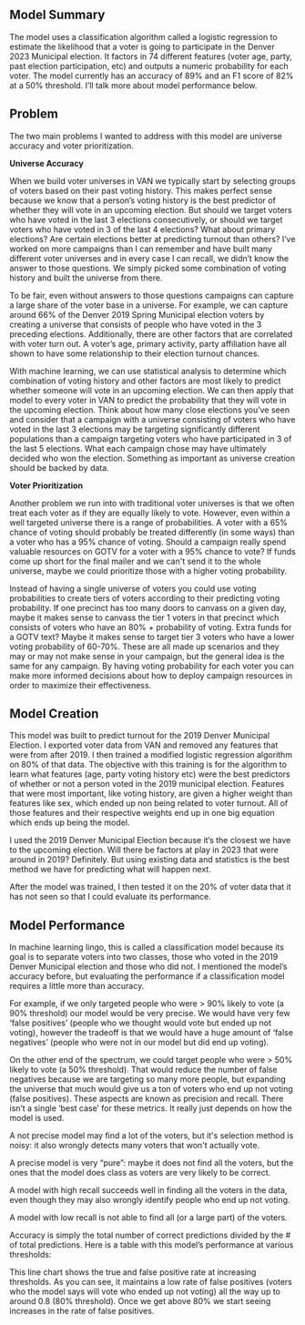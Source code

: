 ## Model Summary ##

The model uses a classification algorithm called a logistic regression to estimate the likelihood that a voter is going to participate in the Denver 2023 Municipal election. It factors in 74 different features (voter age, party, past election participation, etc) and outputs a numeric probability for each voter. The model currently has an accuracy of 89% and an F1 score of 82% at a 50% threshold. I’ll talk more about model performance below.

## Problem ##

The two main problems I wanted to address with this model are universe accuracy and voter prioritization.

**Universe Accuracy**

When we build voter universes in VAN we typically start by selecting groups of voters based on their past voting history. This makes perfect sense because we know that a person’s voting history is the best predictor of whether they will vote in an upcoming election. But should we target voters who have voted in the last 3 elections consecutively, or should we target voters who have voted in 3 of the last 4 elections? What about primary elections? Are certain elections better at predicting turnout than others? I’ve worked on more campaigns than I can remember and have built many different voter universes and in every case I can recall, we didn’t know the answer to those questions. We simply picked some combination of voting history and built the universe from there. 

To be fair, even without answers to those questions campaigns can capture a large share of the voter base in a universe. For example, we can capture around 66% of the Denver 2019 Spring Municipal election voters by creating a universe that consists of people who have voted in the 3 preceding elections. Additionally, there are other factors that are correlated with voter turn out. A voter’s age, primary activity, party affiliation have all shown to have some relationship to their election turnout chances. 

With machine learning, we can use statistical analysis to determine which combination of voting history and other factors are most likely to predict whether someone will vote in an upcoming election. We can then apply that model to every voter in VAN to predict the probability that they will vote in the upcoming election. Think about how many close elections you’ve seen and consider that a campaign with a universe consisting of voters who have voted in the last 3 elections may be targeting significantly different populations than a campaign targeting voters who have participated in 3 of the last 5 elections. What each campaign chose may have ultimately decided who won the election. Something as important as universe creation should be backed by data.

**Voter Prioritization**

Another problem we run into with traditional voter universes is that we often treat each voter as if they are equally likely to vote. However, even within a well targeted universe there is a range of probabilities. A voter with a 65% chance of voting should probably be treated differently (in some ways) than a voter who has a 95% chance of voting. Should a campaign really spend valuable resources on GOTV for a voter with a 95% chance to vote? If funds come up short for the final mailer and we can't send it to the whole universe, maybe we could prioritize those with a higher voting probability.

Instead of having a single universe of voters you could use voting probabilities to create tiers of voters according to their predicting voting probability. If one precinct has too many doors to canvass on a given day, maybe it makes sense to canvass the tier 1 voters in that precinct which consists of voters who have an 80% + probability of voting. Extra funds for a GOTV text? Maybe it makes sense to target tier 3 voters who have a lower voting probability of 60-70%. These are all made up scenarios and they may or may not make sense in your campaign, but the general idea is the same for any campaign. By having voting probability for each voter you can make more informed decisions about how to deploy campaign resources in order to maximize their effectiveness.  

## Model Creation ##

This model was built to predict turnout for the 2019 Denver Municipal Election. I exported voter data from VAN and removed any features that were from after 2019. I then trained a modified logistic regression algorithm on 80% of that data. The objective with this training is for the algorithm to learn what features (age, party voting history etc) were the best predictors of whether or not a person voted in the 2019 municipal election. Features that were most important, like voting history, are given a higher weight than features like sex, which ended up non being related to voter turnout. All of those features and their respective weights end up in one big equation which ends up being the model.

I used the 2019 Denver Municipal Election because it’s the closest we have to the upcoming election. Will there be factors at play in 2023 that were around in 2019? Definitely. But using existing data and statistics is the best method we have for predicting what will happen next.

After the model was trained, I then tested it on the 20% of voter data that it has not seen so that I could evaluate its performance. 

## Model Performance ##

In machine learning lingo, this is called a classification model because its goal is to separate voters into two classes, those who voted in the 2019 Denver Municipal election and those who did not. I mentioned the model’s accuracy before, but evaluating the performance if a classification model requires a little more than accuracy. 

For example, if we only targeted people who were > 90%  likely to vote (a 90% threshold) our model would be very precise. We would have very few ‘false positives’ (people who we thought would vote but ended up not voting), however the tradeoff is that we would have a huge amount of ‘false negatives’ (people who were not in our model but did end up voting). 

On the other end of the spectrum, we could target people who were > 50% likely to vote (a 50% threshold). That would reduce the number of false negatives because we are targeting so many more people, but expanding the universe that much would give us a ton of voters who end up not voting (false positives). These aspects are known as precision and recall. There isn’t a single ‘best case’ for these metrics. It really just depends on how the model is used.

A not precise model may find a lot of the voters, but it's selection method is noisy: it also wrongly detects many voters that won't actually vote.

A precise model is very “pure”: maybe it does not find all the voters, but the ones that the model does class as voters are very likely to be correct.

A model with high recall succeeds well in finding all the voters  in the data, even though they may also wrongly identify people who end up not voting.

A model with low recall is not able to find all (or a large part) of the voters.

Accuracy is simply the total number of correct predictions divided by the # of total predictions. Here is a table with this model’s performance at various thresholds:

This line chart shows the true and false positive rate at increasing thresholds. As you can see, it maintains a low rate of false positives (voters who the model says will vote who ended up not voting) all the way up to around 0.8 (80% threshold). Once we get above 80% we start seeing increases in the rate of false positives. 





